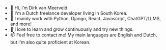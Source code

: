 - 👋 Hi, I’m Dirk van Meerveld.
- 👀 I'm a Dutch freelance developer living in South Korea.
- 🌱 I mainly work with Python, Django, React, Javascript, ChatGPT/LLMS, and more!
- 💞️ I love to learn and grow continuously and try new things.
- 📫 Feel free to contact me! My main languages are English and Dutch, but I'm also quite proficient at Korean.

<!---
DirkMeer/DirkMeer is a ✨ special ✨ repository because its `README.md` (this file) appears on your GitHub profile.
You can click the Preview link to take a look at your changes.
--->
